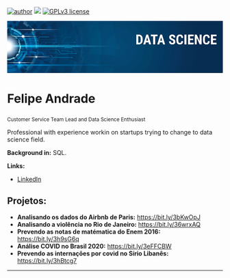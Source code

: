 [![author](https://img.shields.io/badge/Author-andrade--adsf-orange)](https://www.linkedin.com/in/ads-felipe) [![](https://img.shields.io/badge/python-3.7+-blue.svg)](https://www.python.org/downloads/release/python-365/) [![GPLv3 license](https://img.shields.io/badge/contributions-welcome-brightgreen.svg?style=flat)](https://github.com/andrade-adsf/data_science/issues)

<p align="center">
  <img src="banner.png" >
</p>

# Felipe Andrade
<sub>Customer Service Team Lead and Data Science Enthusiast</sub>

Professional with experience workin on startups trying to change to data science field.

**Background in:** SQL.

**Links:**
* [LinkedIn](https://www.linkedin.com/in/ads-felipe)


## Projetos:

* **Analisando os dados do Airbnb de Paris:** https://bit.ly/3bKwOpJ
* **Analisando a violência no Rio de Janeiro:** https://bit.ly/36wrxAQ
* **Prevendo as notas de matématica do Enem 2016:** https://bit.ly/3h9sG6q
* **Análise COVID no Brasil 2020:** https://bit.ly/3eFFCBW
* **Prevendo as internações por covid no Sírio Libanês:** https://bit.ly/3hBtcg7
---




